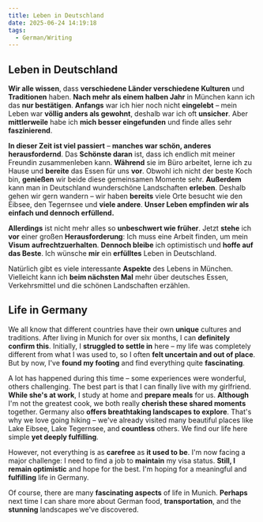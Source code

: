 ```yaml
---
title: Leben in Deutschland
date: 2025-06-24 14:19:18
tags:
  - German/Writing
---
```


## Leben in Deutschland

**Wir alle wissen**, dass **verschiedene Länder verschiedene Kulturen** und **Traditionen** haben. **Nach mehr als einem halben Jahr** in München kann ich das **nur bestätigen**. **Anfangs** war ich hier noch nicht **eingelebt** – mein Leben war **völlig anders als gewohnt**, deshalb war ich oft **unsicher**. Aber **mittlerweile** habe ich **mich besser eingefunden** und finde alles sehr **faszinierend**.

**In dieser Zeit ist viel passiert** – **manches war schön, anderes herausfordernd**. Das **Schönste daran** ist, dass ich endlich mit meiner Freundin zusammenleben kann. **Während** sie im Büro arbeitet, lerne ich zu Hause und **bereite** das Essen für uns **vor**. Obwohl ich nicht der beste Koch bin, **genießen** wir beide diese gemeinsamen Momente sehr. **Außerdem** kann man in Deutschland wunderschöne Landschaften **erleben**. Deshalb gehen wir gern wandern – wir haben **bereits** viele Orte besucht wie den Eibsee, den Tegernsee und **viele andere**. **Unser Leben empfinden wir als einfach und dennoch erfüllend.**

**Allerdings** ist nicht mehr alles so **unbeschwert wie früher**. Jetzt **stehe** ich **vor** einer großen **Herausforderung**: Ich muss eine Arbeit finden, um mein **Visum** **aufrechtzuerhalten**. **Dennoch bleibe** ich optimistisch und **hoffe auf das Beste**. Ich wünsche **mir** ein **erfülltes** Leben in Deutschland.

Natürlich gibt es viele interessante **Aspekte** des Lebens in München. Vielleicht kann ich **beim nächsten Mal** mehr über deutsches Essen, Verkehrsmittel und die schönen Landschaften erzählen.

## Life in Germany

We all know that different countries have their own **unique** cultures and traditions. After living in Munich for over six months, I can **definitely confirm this**. Initially, I **struggled to settle in** here – my life was completely different from what I was used to, so I often **felt uncertain and out of place**. But by now, I've **found my footing** and find everything quite **fascinating**.

A lot has happened during this time – some experiences were wonderful, others challenging. The best part is that I can finally live with my girlfriend. **While she's at work**, I study at home and **prepare meals** for us. **Although** I'm not the greatest cook, we both really **cherish these shared moments** together. Germany also **offers breathtaking landscapes to explore**. That's why we love going hiking – we've already visited many beautiful places like Lake Eibsee, Lake Tegernsee, and **countless** others. We find our life here simple **yet deeply fulfilling**.

However, not everything is as **carefree** as **it used to be**. I'm now facing a major challenge: I need to find a job to **maintain** my visa status. **Still, I remain optimistic** and hope for the best. I'm hoping for a meaningful and **fulfilling** life in Germany.

Of course, there are many **fascinating aspects** of life in Munich. **Perhaps** next time I can share more about German food, **transportation**, and the **stunning** landscapes we've discovered.
